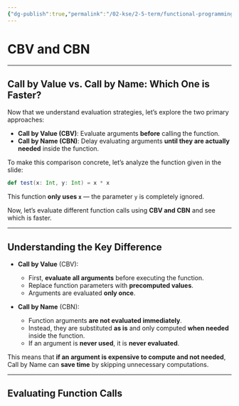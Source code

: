 ```yaml
---
{"dg-publish":true,"permalink":"/02-kse/2-5-term/functional-programming/07-cbv-and-cbn/","created":"2025-02-11T00:06:56.026+02:00","updated":"2025-02-11T00:15:09.877+02:00"}
---
```



# CBV and CBN

---

## Call by Value vs. Call by Name: Which One is Faster?

Now that we understand evaluation strategies, let’s explore the two primary approaches:

- **Call by Value (CBV)**: Evaluate arguments **before** calling the function.
- **Call by Name (CBN)**: Delay evaluating arguments **until they are actually needed** inside the function.

To make this comparison concrete, let’s analyze the function given in the slide:

```scala
def test(x: Int, y: Int) = x * x
```

This function **only uses `x`** — the parameter `y` is completely ignored.

Now, let’s evaluate different function calls using **CBV and CBN** and see which is faster.

---

## Understanding the Key Difference

- **Call by Value** (CBV):

  - First, **evaluate all arguments** before executing the function.
  - Replace function parameters with **precomputed values**.
  - Arguments are evaluated **only once**.

- **Call by Name** (CBN):
  - Function arguments **are not evaluated immediately**.
  - Instead, they are substituted **as is** and only computed **when needed** inside the function.
  - If an argument is **never used**, it is **never evaluated**.

This means that **if an argument is expensive to compute and not needed**, Call by Name can **save time** by skipping unnecessary computations.

---

## Evaluating Function Calls

